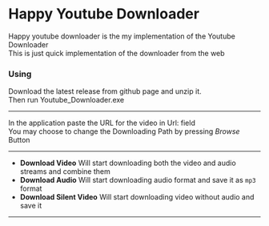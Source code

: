 # Happy Youtube Downloader

Happy youtube downloader is the my implementation of the Youtube Downloader \
This is just quick implementation of the downloader from the web

### Using
Download the latest release from github page and unzip it. \
Then run Youtube_Downloader.exe
* **
In the application paste the URL for the video in Url: field \
You may choose to change the Downloading Path by pressing _Browse_ Button
* **
* **Download Video** Will start downloading both the video and audio streams and combine them
* **Download Audio** Will start downloading audio format and save it as `mp3` format
* **Download Silent Video** Will start downloading video without audio and save it 
* ** 
